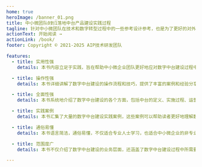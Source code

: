 ```yaml
---
home: true
heroImage: /banner_01.png
title: 中小微团队0到1落地中台产品建设实践过程
tagline: 针对中小微团队在技术和数字转型过程中的一些参考设计参考，也是为了更好的对外输出经验
actionText: 开始阅读 →
actionLink: /book/
footer: Copyright © 2021-2025 AIP技术研发团队

features:
  - title: 实用性强
    details: 本书内容立足于实践，旨在帮助中小微企业团队更好地应对数字中台建设过程中的挑战。

  - title: 操作性强
    details: 本书详细讲解了数字中台建设的操作流程和技巧，提供了丰富的案例和经验分享，能够指导读者顺利完成数字中台建设。

  - title: 全面性强
    details: 本书系统地介绍了数字中台建设的各个方面，包括中台的定义、实施过程、运营管理等等，能够让读者全面了解数字中台建设的过程。

  - title: 实践案例
    details: 本书汇集了大量的数字中台建设实践案例，这些案例可以帮助读者更好地理解数字中台建设的实际应用场景和具体操作方法。

  - title: 通俗易懂
    details: 本书语言简洁，通俗易懂，不仅适合专业人士学习，也适合中小微企业的非专业人员阅读。

  - title: 范围度广
    details: 本书不仅介绍了数字中台建设的业务层面，还涵盖了数字中台建设过程中所需要的布局、业务、产品、团队、经验总结等。

---
```


